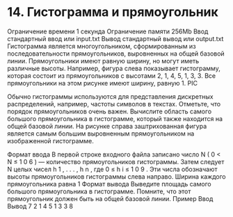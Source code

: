 # 14. Гистограмма и прямоугольник
Ограничение времени	1 секунда
Ограничение памяти	256Mb
Ввод	стандартный ввод или input.txt
Вывод	стандартный вывод или output.txt
Гистограмма является многоугольником, сформированным из последовательности прямоугольников, выровненных на общей базовой линии. Прямоугольники имеют равную ширину, но могут иметь различные высоты. Например, фигура слева показывает гистограмму, которая состоит из прямоугольников с высотами 2, 1, 4, 5, 1, 3, 3. Все прямоугольники на этом рисунке имеют ширину, равную 1.
PIC

Обычно гистограммы используются для представления дискретных распределений, например, частоты символов в текстах. Отметьте, что порядок прямоугольников очень важен. Вычислите область самого большого прямоугольника в гистограмме, который также находится на общей базовой линии. На рисунке справа заштрихованная фигура является самым большим выровненным прямоугольником на изображенной гистограмме.

Формат ввода
В первой строке входного файла записано число N (
0
<
N
≤
1
0
6
) — количество прямоугольников гистограммы. Затем следует N целых чисел 
h
1
,
.
.
.
,
h
n
, где 
0
≤
h
i
≤
1
0
9
. Эти числа обозначают высоты прямоугольников гистограммы слева направо. Ширина каждого прямоугольника равна 1
Формат вывода
Выведите площадь самого большого прямоугольника в гистограмме. Помните, что этот прямоугольник должен быть на общей базовой линии.
Пример
Ввод	Вывод
7 2 1 4 5 1 3 3
8

